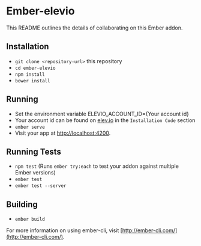 # Ember-elevio

This README outlines the details of collaborating on this Ember addon.

## Installation

* `git clone <repository-url>` this repository
* `cd ember-elevio`
* `npm install`
* `bower install`

## Running
* Set the environment variable ELEVIO_ACCOUNT_ID={Your account id}
* Your account id can be found on [elev.io](https://app.elev.io/installation) in the `Installation Code` section
* `ember serve`
* Visit your app at [http://localhost:4200](http://localhost:4200).

## Running Tests

* `npm test` (Runs `ember try:each` to test your addon against multiple Ember versions)
* `ember test`
* `ember test --server`

## Building

* `ember build`

For more information on using ember-cli, visit [http://ember-cli.com/](http://ember-cli.com/).
